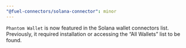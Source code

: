 ```yaml
---
"@fuel-connectors/solana-connector": minor
---
```


`Phantom Wallet` is now featured in the Solana wallet connectors list. 
Previously, it required installation or accessing the “All Wallets” list to be found.